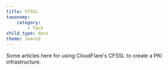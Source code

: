 ```yaml
---
title: CFSSL
taxonomy:
    category:
        - Tech
child_type: docs
theme: learn2
---
```


Some articles here for using CloudFlare's CFSSL to create a PKI infrastructure.
